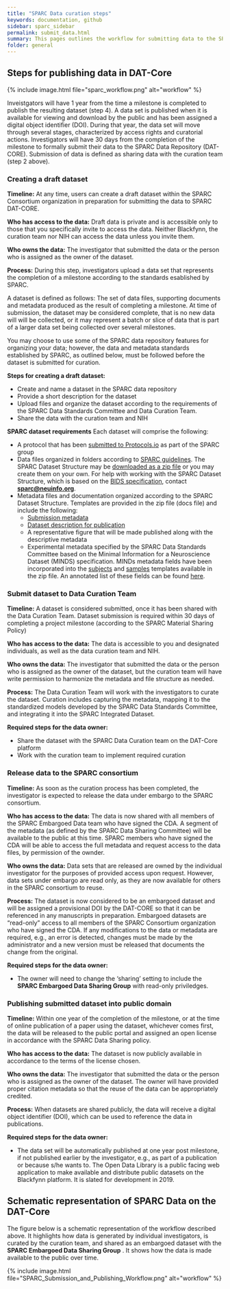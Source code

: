 ```yaml
---
title: "SPARC Data curation steps"
keywords: documentation, github
sidebar: sparc_sidebar
permalink: submit_data.html
summary: This pages outlines the workflow for submitting data to the SPARC DAT-Core. 
folder: general
---
```


## Steps for publishing data in DAT-Core

{% include image.html file="sparc_workflow.png" alt="workflow" %}

Inveistgators will have 1 year from the time a milestone is completed to publish the resulting dataset (step 4). A data set is published when it is available for viewing and download by the public and has been assigned a digital object identifier (DOI). During that year, the data set will move through several stages, characterized by access rights and curatorial actions. Investigators will have 30 days from the completion of the milestone to formally submit their data to the SPARC Data Repository (DAT-CORE).  Submission of data is defined as sharing data with the curation team (step 2 above).  

### Creating a draft dataset
**Timeline:** At any time, users can create a draft dataset within the SPARC Consortium organization in preparation for submitting the data to SPARC DAT-CORE. 

**Who has access to the data:** Draft data is private and is accessible only to those that you specifically invite to access the data. Neither Blackfynn, the curation team nor NIH can access the data unless you invite them.

**Who owns the data:** The investigator that submitted the data or the person who is assigned as the owner of the dataset.

**Process:**  During this step, investigators upload a data set that represents the completion of a milestone according to the standards esablished by SPARC. 

A dataset is defined as follows: The set of data files, supporting documents and metadata produced as the result of completing a milestone.  At time of submission, the  dataset may be considered complete, that is no new data will will be collected, or it may represent a batch or slice of data that is part of a larger data set being collected over several milestones. 

You may choose to use some of the SPARC data repository features for organizing your data; however, the data and metadata standards established by SPARC, as outlined below, must be followed before the dataset is submitted for curation.

**Steps for creating a draft dataset:**
- Create and name a dataset in the SPARC data repository
- Provide a short description for the dataset
- Upload files and organize the dataset according to the requirements of the SPARC Data Standards Committee and Data Curation Team.
- Share the data with the curation team and NIH

**SPARC dataset requirements** Each dataset will comprise the following:
- A protocol that has been [submitted to Protocols.io](https://docs.google.com/presentation/d/1WhoLvOVRIbCzu3x30Dd0O1cC09ZGT4g0IFOf4Eq7yfI/edit#slide=id.p) as part of the SPARC group
- Data files organized in folders according to [SPARC guidelines](https://docs.google.com/presentation/d/1EQPn1FmANpPsFt3CguU-JOQVMMlJsNXluQAK_gb2qVg/edit#slide=id.p1).  The SPARC Dataset Structure may be [downloaded as a zip file](https://drive.google.com/open?id=1mtZ5sL1lYcA2zHVsrYOKVeH2X-VlJT6P) or you may create them on your own. For help with working with the SPARC Dataset Structure, which is based on the [BIDS specification](http://bids.neuroimaging.io/), contact **sparc@neuinfo.org**.
- Metadata files and documentation organized according to the SPARC Dataset Structure.  Templates are provided in the zip file (docs file) and include the following:
  - [Submission metadata](https://drive.google.com/open?id=1OhXmssY9GK8ebOmrvib1B9xbeqoVEOBA)
  - [Dataset description for publication](https://drive.google.com/file/d/1-VqBo63oKlxVdt8nNnbzVK0NxAHwc8-L/view?usp=sharing)
  - A representative figure that will be made published along with the descriptive metadata
  - Experimental metadata specified by the SPARC Data Standards Committee based on the Minimal Information for a Neuroscience Dataset (MINDS) specification.  MINDs metadata fields have been incorporated into the [subjects](https://drive.google.com/open?id=1IDo5INrqtIu1sTJW2mICzuGEAKqv5eGg) and [samples](https://drive.google.com/open?id=1ROCsuBjMWBDmCTpTGZsUQDDgYtm-nqYG) templates available in the zip file.  An annotated list of these fields can be found [here](https://docs.google.com/spreadsheets/d/1e61r3F2weausmBhqFK8RlYLviC3rya44so5m15mPRTw/edit#gid=108617967).

### Submit dataset to Data Curation Team
**Timeline:** A dataset is considered submitted, once it has been shared with the Data Curation Team.  Dataset submission is required within 30 days of completing a project milestone (according to the SPARC Material Sharing Policy)

**Who has access to the data:** The data is accessible to you and designated individuals, as well as the data curation team and NIH. 

**Who owns the data:** The investigator that submitted the data or the person who is assigned as the owner of the dataset, but the curation team will have write permission to harmonize the metadata and file structure as needed.

**Process:** The Data Curation Team will work with the investigators to curate the dataset. Curation includes capturing the metadata, mapping it to the standardized models developed by the SPARC Data Standards Committee, and integrating it into the SPARC Integrated Dataset.

**Required steps for the data owner:**
- Share the dataset with the SPARC Data Curation team on the DAT-Core platform
- Work with the curation team to implement required curation

### Release data to the SPARC consortium
**Timeline:** As soon as the curation process has been completed, the investigator is expected to release the data under embargo to the SPARC consortium.

**Who has access to the data:** The data is now shared with all members of the SPARC Embargoed Data team who have signed the CDA. A segment of the metadata (as defined by the SPARC Data Sharing Committee) will be available to the public at this time. SPARC members who have signed the CDA will be able to access the full metadata and request access to the data files, by permission of the ownder.

**Who owns the data:** Data sets that are released are owned by the individual investigator for the purposes of provided access upon request.  However, data sets under embargo are read only, as they are now available for others in the SPARC consortium to reuse.   

**Process:** The dataset is now considered to be an embargoed dataset and will be assigned a provisional DOI by the DAT-CORE so that it can be referenced in any manuscripts in preparation. Embargoed datasets are “read-only” access to all members of the SPARC Consortium organization who have signed the CDA. If any modifications to the data or metadata are required, e.g., an error is detected, changes must be made by the administrator and a new version must be released that documents the change from the original.    

**Required steps for the data owner:**
- The owner will need to change the ‘sharing’ setting to include the **SPARC Embargoed Data Sharing Group** with read-only priviledges.

### Publishing submitted dataset into public domain 
**Timeline:** Within one year of the completion of the milestone, or at the time of online publication of a paper using the dataset, whichever comes first, the data will be released to the public portal and assigned an open license in accordance with the SPARC Data Sharing policy.

**Who has access to the data:** The dataset is now publicly available in accordance to the terms of the license chosen.

**Who owns the data:** The investigator that submitted the data or the person who is assigned as the owner of the dataset.  The owner will have provided proper citation metadata so that the reuse of the data can be appropriately credited.

**Process:** When datasets are shared publicly, the data will receive a digital object identifier (DOI), which can be used to reference the data in publications.

**Required steps for the data owner:**
- The data set will be automatically published at one year post milestone, if not published earlier by the investigator, e.g., as part of a publication or because s/he wants to.  The Open Data Library is a public facing web application to make available and distribute public datasets on the Blackfynn platform. It is slated for development in 2019. 


##  Schematic representation of SPARC Data on the DAT-Core

The figure below is a schematic representation of the workflow described above. It highlights how data is generated by individual investigators, is curated by the curation team, and shared as an embargoed dataset with the **SPARC Embargoed Data Sharing Group** . It shows how the data is made available to the public over time.

{% include image.html file="SPARC_Submission_and_Publishing_Workflow.png" alt="workflow" %}
